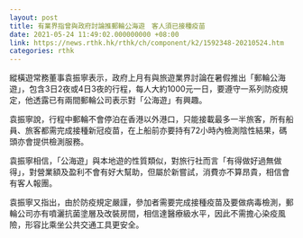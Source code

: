 ```yaml
---
layout: post
title: 有業界指曾與政府討論推郵輪公海遊　客人須已接種疫苗
date: 2021-05-24 11:49:02.000000000 +08:00
link: https://news.rthk.hk/rthk/ch/component/k2/1592348-20210524.htm
categories: rthk
---
```


縱橫遊常務董事袁振寧表示，政府上月有與旅遊業界討論在暑假推出「郵輪公海遊」，包含3日2夜或4日3夜的行程，每人大約1000元一日，要遵守一系列防疫規定，他透露已有兩間郵輪公司表示對「公海遊」有興趣。

袁振寧說，行程中郵輪不會停泊在香港以外港口，只能接載最多一半旅客，所有船員、旅客都需完成接種新冠疫苗，在上船前亦要持有72小時內檢測陰性結果，碼頭亦會提供檢測服務。

袁振寧相信，「公海遊」與本地遊的性質類似，對旅行社而言「有得做好過無做得」，對營業額及盈利不會有好大幫助，但屬於新嘗試，消費亦不算昂貴，相信會有客人報團。

袁振寧又指出，由於防疫規定嚴謹，參加者需要完成接種疫苗及要做病毒檢測，郵輪公司亦有噴灑抗菌塗層及改裝房間，相信達醫療級水平，因此不需擔心染疫風險，形容比乘坐公共交通工具更安全。
